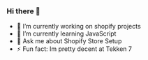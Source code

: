 ### Hi there 👋





- 🔭 I’m currently working on shopify projects
- 🌱 I’m currently learning JavaScript
- 💬 Ask me about Shopify Store Setup
- ⚡ Fun fact: Im pretty decent at Tekken 7

